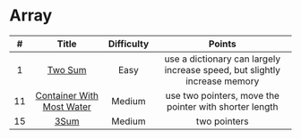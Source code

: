 # Array
| # | Title | Difficulty |Points|
| :-----:| :----: | :----: |:----:|
|1|[Two Sum](https://github.com/yuxuanm/LeetCode-Python/blob/master/Array/1.TwoSum.py)| Easy |use a dictionary can largely increase speed, but slightly increase memory|
| 11 | [Container With Most Water](https://github.com/yuxuanm/LeetCode-Python/blob/master/Array/11.ContainerWithMostWater.py) | Medium |use two pointers, move the pointer with shorter length|
|15|[3Sum](https://github.com/yuxuanm/LeetCode-Python/blob/master/Array/15.3Sum.py)|Medium |two pointers|

